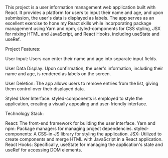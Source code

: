 This project is a user information management web application built with React. It provides a platform for users to input their name and age, and upon submission, the user's data is displayed as labels. The app serves as an excellent exercise to hone my React skills while incorporating package management using Yarn and npm, styled-components for CSS styling, JSX for mixing HTML and JavaScript, and React Hooks, including useState and useRef.

Project Features:

User Input: Users can enter their name and age into separate input fields.

User Data Display: Upon confirmation, the user's information, including their name and age, is rendered as labels on the screen.

User Deletion: The app allows users to remove entries from the list, giving them control over their displayed data.

Styled User Interface: styled-components is employed to style the application, creating a visually appealing and user-friendly interface.

Technology Stack:

React: The front-end framework for building the user interface.
Yarn and npm: Package managers for managing project dependencies.
styled-components: A CSS-in-JS library for styling the application.
JSX: Utilized to create components and merge HTML with JavaScript in a React application.
React Hooks: Specifically, useState for managing the application's state and useRef for accessing DOM elements.
